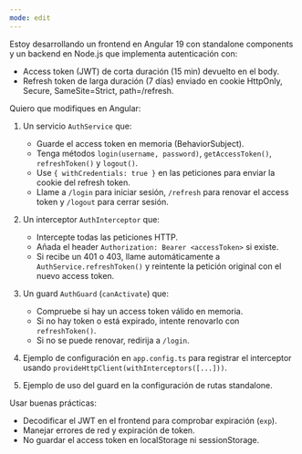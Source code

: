 ```yaml
---
mode: edit
---
```

Estoy desarrollando un frontend en Angular 19 con standalone components y un backend en Node.js que implementa autenticación con:
- Access token (JWT) de corta duración (15 min) devuelto en el body.
- Refresh token de larga duración (7 días) enviado en cookie HttpOnly, Secure, SameSite=Strict, path=/refresh.

Quiero que modifiques en Angular:

1. Un servicio `AuthService` que:
   - Guarde el access token en memoria (BehaviorSubject).
   - Tenga métodos `login(username, password)`, `getAccessToken()`, `refreshToken()` y `logout()`.
   - Use `{ withCredentials: true }` en las peticiones para enviar la cookie del refresh token.
   - Llame a `/login` para iniciar sesión, `/refresh` para renovar el access token y `/logout` para cerrar sesión.

2. Un interceptor `AuthInterceptor` que:
   - Intercepte todas las peticiones HTTP.
   - Añada el header `Authorization: Bearer <accessToken>` si existe.
   - Si recibe un 401 o 403, llame automáticamente a `AuthService.refreshToken()` y reintente la petición original con el nuevo access token.

3. Un guard `AuthGuard` (`canActivate`) que:
   - Compruebe si hay un access token válido en memoria.
   - Si no hay token o está expirado, intente renovarlo con `refreshToken()`.
   - Si no se puede renovar, redirija a `/login`.

4. Ejemplo de configuración en `app.config.ts` para registrar el interceptor usando `provideHttpClient(withInterceptors([...]))`.

5. Ejemplo de uso del guard en la configuración de rutas standalone.

Usar buenas prácticas:
- Decodificar el JWT en el frontend para comprobar expiración (`exp`).
- Manejar errores de red y expiración de token.
- No guardar el access token en localStorage ni sessionStorage.
